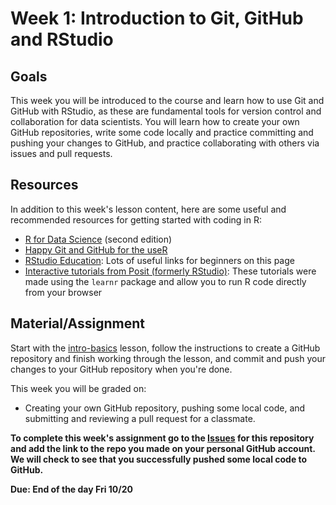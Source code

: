 # Week 1: Introduction to Git, GitHub and RStudio


## Goals
This week you will be introduced to the course and learn how to use Git and GitHub with RStudio, as these are fundamental tools for version control and collaboration for data scientists. You will learn how to create your own GitHub repositories, write some code locally and practice committing and pushing your changes to GitHub, and practice collaborating with others via issues and pull requests.

## Resources
In addition to this week's lesson content, here are some useful and recommended resources for getting started with coding in R:
- [R for Data Science](https://r4ds.hadley.nz/) (second edition)
- [Happy Git and GitHub for the useR](https://happygitwithr.com/index.html)
- [RStudio Education](https://education.rstudio.com/learn/beginner/): Lots of useful links for beginners on this page
- [Interactive tutorials from Posit (formerly RStudio)](https://posit.cloud/learn/primers): These tutorials were made using the `learnr` package and allow you to run R code directly from your browser


## Material/Assignment
Start with the [intro-basics](https://github.com/Env-Data-Sci-FA23/Week-1-Intro/blob/main/lessons/intro-basics.md) lesson, follow the instructions to create a GitHub repository and finish working through the lesson, and commit and push your changes to your GitHub repository when you're done.

This week you will be graded on:

- Creating your own GitHub repository, pushing some local code, and submitting and reviewing a pull request for a classmate.

**To complete this week's assignment go to the [Issues](https://github.com/Env-Data-Sci-FA23/Week-1-Intro/issues) for this repository and add the link to the repo you made on your personal GitHub account. We will check to see that you successfully pushed some local code to GitHub.**

**Due: End of the day Fri 10/20**
